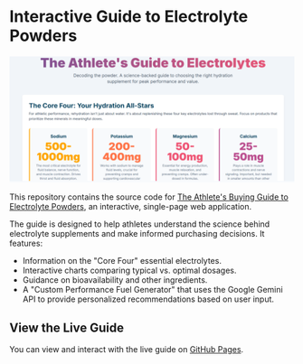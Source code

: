 # Interactive Guide to Electrolyte Powders

![Screenshot of the Electrolyte Guide](./readme-screenshot.png)

This repository contains the source code for [The Athlete's Buying Guide to Electrolyte Powders](https://brandonml.github.io/electrolyte-guide-interactive/), an interactive, single-page web application.

The guide is designed to help athletes understand the science behind electrolyte supplements and make informed purchasing decisions. It features:

*   Information on the "Core Four" essential electrolytes.
*   Interactive charts comparing typical vs. optimal dosages.
*   Guidance on bioavailability and other ingredients.
*   A "Custom Performance Fuel Generator" that uses the Google Gemini API to provide personalized recommendations based on user input.

## View the Live Guide

You can view and interact with the live guide on [GitHub Pages](https://brandonml.github.io/electrolyte-guide-interactive/).